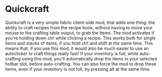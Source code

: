 # Quickcraft
Quickcraft is a very simple fabric client-side mod, that adds one thing: the ability to craft recipes from the recipe book, without having to move your mouse to the crafting table output, to grab the items.
The mod activates if you're holding down ctrl while clicking a recipe. This works both for single items and stacks of items, if you hold ctrl and shift at the same time.
This means that, if you use this mod, it would also be much easier to use an autoclicker to craft things really fast!
If your inventory is full, while auto-crafting using this mod, you'll automatically drop the items in your selected hotbar slot, before auto-crafting.
You can also force the mod to drop these items, even if your inventory is not full, by pressing alt at the same time.
